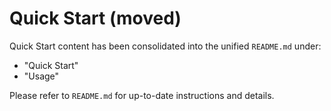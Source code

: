 # Quick Start (moved)

Quick Start content has been consolidated into the unified `README.md` under:

- "Quick Start"
- "Usage"

Please refer to `README.md` for up-to-date instructions and details.
